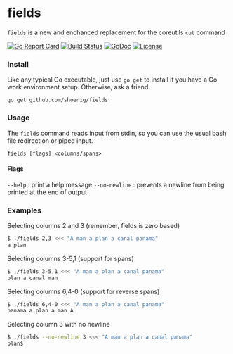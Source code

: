 # fields

`fields` is a new and enchanced replacement for the coreutils `cut` command

[![Go Report Card](https://goreportcard.com/badge/github.com/shoenig/fields)](https://goreportcard.com/report/github.com/shoenig/fields) [![Build Status](https://travis-ci.org/shoenig/fields.svg?branch=master)](https://travis-ci.org/shoenig/fields) [![GoDoc](https://godoc.org/github.com/shoenig/fields?status.svg)](https://godoc.org/github.com/shoenig/fields) [![License](https://img.shields.io/github/license/shoenig/fields.svg?style=flat-square)](LICENSE)

### Install
Like any typical Go executable, just use `go get` to install if you have a Go work
environment setup. Otherwise, ask a friend.

`go get github.com/shoenig/fields`

### Usage

The `fields` command reads input from stdin, so you can use the usual bash
file redirection or piped input.

`fields [flags] <columns/spans>`

#### Flags

`--help` : print a help message
`--no-newline` : prevents a newline from being printed at the end of output

### Examples

Selecting columns 2 and 3 (remember, fields is zero based)

```bash
$ ./fields 2,3 <<< "A man a plan a canal panama"
a plan
```

Selecting columns 3-5,1 (support for spans)

```bash
$ ./fields 3-5,1 <<< "A man a plan a canal panama"
plan a canal man
```

Selecting columns 6,4-0 (support for reverse spans)

```bash
$ ./fields 6,4-0 <<< "A man a plan a canal panama"
panama a plan a man A
```

Selecting column 3 with no newline
```bash
$ ./fields --no-newline 3 <<< "A man a plan a canal panama"
plan$
```